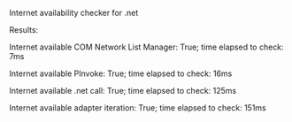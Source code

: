 Internet availability checker for .net

Results:

Internet available COM Network List Manager: True; time elapsed to check: 7ms

Internet available PInvoke: True; time elapsed to check: 16ms

Internet available .net call: True; time elapsed to check: 125ms

Internet available adapter iteration: True; time elapsed to check: 151ms
